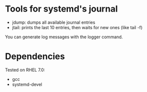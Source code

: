 # Tools for systemd's journal

 * jdump: dumps all available journal entries
 * jtail: prints the last 10 entries, then waits for new ones (like tail -f)

You can generate log messages with the logger command.

# Dependencies
Tested on RHEL 7.0:
 * gcc
 * systemd-devel
